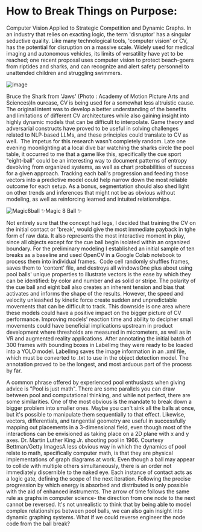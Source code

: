 # How to Break Things on Purpose:
Computer Vision Applied to Strategic Competition and Dynamic Graphs.
In an industry that relies on exacting logic, the term 'disruptor' has a singular seductive quality. Like many technological tools, 'computer vision' or CV, has the potential for disruption on a massive scale. Widely used for medical imaging and autonomous vehicles, its limits of versatility have yet to be reached; one recent proposal uses computer vision to protect beach-goers from riptides and sharks, and can recognize and alert safety personnel to unattended children and struggling swimmers.

![image](https://github.com/JessemanGray/BREAK/assets/123507565/00afe4d0-0efa-44a9-8a85-8146fa7b1018)


Bruce the Shark from 'Jaws'  (Photo : Academy of Motion Picture Arts and Sciences)In ourcase, CV is being used for a somewhat less altruistic cause. The original intent was to develop a better understanding of the benefits and limitations of different CV architectures while also gaining  insight into highly dynamic models that can be difficult to interpolate. Game theory and adversarial constructs have proved to be useful in solving challenges related to NLP-based LLMs, and these principles could translate to CV as well. 
The impetus for this research wasn't completely random. Late one evening moonlighting at a local dive bar watching the sharks circle the pool table, it occurred to me that a game like this, specifically the cue sport "eight-ball" could be an interesting way to document patterns of entropy devolving from organized systems, as well as chart probabilities of success for a given approach. Tracking each ball's progression and feeding those vectors into a predictive model could help narrow down the most reliable outcome for each setup. As a bonus, segmentation should also shed light on other trends and inferences that might not be as obvious without modeling, as well as reinforcing learned and intuited relationships. 

![Magic8ball](https://github.com/JessemanGray/BREAK/assets/123507565/f25ec42c-c253-42c5-88f8-2999387527b0)
✨Magic 8 Ball ✨

Not entirely sure that the concept had legs, I decided that training the CV on the initial contact or 'break', would give  the most immediate payback in tghe form of raw data. It also represents the most interactive moment in play, since all objects except for the cue ball begin isolated within an organized boundary. For the preliminary modeling I established an initial sample of ten breaks as a baseline and used OpenCV in a Google Colab notebook to process them into individual frames. 
Code cell randomly shuffles frames, saves them to 'content' file, and destroys all windowsOne plus about using pool balls' unique properties to illustrate vectors is the ease by which they can be identified: by color and number and as solid or stripe. The polarity of the cue ball and eight ball also creates an inherent tension and bias that activates and informs the shape of the results. However, the speed and velocity unleashed by kinetic force create sudden and unpredictable movements that can be difficult to track. This downside is one area where these models could have a positive impact on the bigger picture of CV performance. Improving models' reaction time and ability to decipher small movements could have beneficial implications upstream in product development where thresholds are measured in micrometers, as well as in VR and augmented reality applications.
After annotating the initial batch of 300 frames with bounding boxes in LabelImg they were ready to be loaded into a YOLO model. LabelImg saves the image information in an .xml file, which must be converted to .txt to use in the object detection model. The annotation proved to be the longest, and most arduous part of the process by far.

A common phrase offered by experienced pool enthusiasts when giving advice is "Pool is just math". There are some parallels you can draw between pool and computational thinking, and while not perfect, there are some similarities. One of the most obvious is the mandate to break down a bigger problem into smaller ones. Maybe you can't sink all the balls at once, but it's possible to manipulate them sequentially to that effect. Likewise, vectors, differentials, and tangential geometry are useful in successfully mapping out placements in a 3-dimensional field, even though most of the interactions can be envisioned as taking place on a 2D plane with x and y axes.
Dr. Martin Luther King Jr. shooting pool in 1966. Courtesy Bettman/Getty ImagesA less obvious way in which the dynamics of pool relate to math, specifically computer math, is that they are physical implementations of graph diagrams at work. Even though a ball may appear to collide with multiple others simultaneously,  there is an order not immediately discernible to the naked eye. Each instance of contact acts as a logic gate, defining the scope of the next iteration. Following the precise progression by which energy is absorbed and distributed is only possible with the aid of enhanced instruments. The arrow of time follows the same rule as graphs in computer science- the direction from one node to the next cannot be reversed. It's not unrealistic to think that by being able to model complex relationships between pool balls, we can also gain insight into dynamic graphing systems. What if we could reverse engineer the node code from the ball break?



